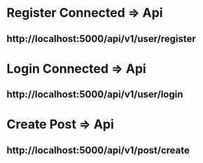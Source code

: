 # Register Connected => Api

## http://localhost:5000/api/v1/user/register

# Login Connected => Api

## http://localhost:5000/api/v1/user/login

# Create Post => Api

## http://localhost:5000/api/v1/post/create
